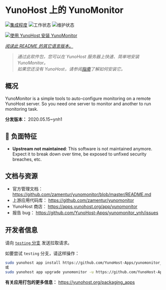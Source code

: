 <!--
注意：此 README 由 <https://github.com/YunoHost/apps/tree/master/tools/readme_generator> 自动生成
请勿手动编辑。
-->

# YunoHost 上的 YunoMonitor

[![集成程度](https://dash.yunohost.org/integration/yunomonitor.svg)](https://dash.yunohost.org/appci/app/yunomonitor) ![工作状态](https://ci-apps.yunohost.org/ci/badges/yunomonitor.status.svg) ![维护状态](https://ci-apps.yunohost.org/ci/badges/yunomonitor.maintain.svg)

[![使用 YunoHost 安装 YunoMonitor](https://install-app.yunohost.org/install-with-yunohost.svg)](https://install-app.yunohost.org/?app=yunomonitor)

*[阅读此 README 的其它语言版本。](./ALL_README.md)*

> *通过此软件包，您可以在 YunoHost 服务器上快速、简单地安装 YunoMonitor。*  
> *如果您还没有 YunoHost，请参阅[指南](https://yunohost.org/install)了解如何安装它。*

## 概况

YunoMonitor is a simple tools to auto-configure monitoring on a remote YunoHost server. So you need one server to monitor and another to run monitoring task.


**分发版本：** 2020.05.15~ynh1
## :red_circle: 负面特征

- **Upstream not maintained**: This software is not maintained anymore. Expect it to break down over time, be exposed to unfixed security breaches, etc.

## 文档与资源

- 官方管理文档： <https://github.com/zamentur/yunomonitor/blob/master/README.md>
- 上游应用代码库： <https://github.com/zamentur/yunomonitor>
- YunoHost 商店： <https://apps.yunohost.org/app/yunomonitor>
- 报告 bug： <https://github.com/YunoHost-Apps/yunomonitor_ynh/issues>

## 开发者信息

请向 [`testing` 分支](https://github.com/YunoHost-Apps/yunomonitor_ynh/tree/testing) 发送拉取请求。

如要尝试 `testing` 分支，请这样操作：

```bash
sudo yunohost app install https://github.com/YunoHost-Apps/yunomonitor_ynh/tree/testing --debug
或
sudo yunohost app upgrade yunomonitor -u https://github.com/YunoHost-Apps/yunomonitor_ynh/tree/testing --debug
```

**有关应用打包的更多信息：** <https://yunohost.org/packaging_apps>
